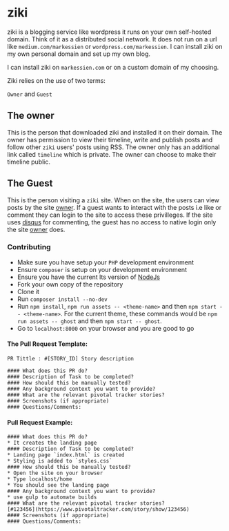 # ziki

ziki is a blogging service like wordpress it runs on your own self-hosted domain. Think of it as a distributed social network.
It does not run on a url like `medium.com/markessien` or `wordpress.com/markessien`. I can install ziki on my own personal domain and set up my own blog.

I can install ziki on `markessien.com` or on a custom domain of my choosing.

Ziki relies on the use of two terms:

`Owner` and `Guest`

## The owner

This is the person that downloaded ziki and installed it on their domain. The owner has permission to view their timeline, write and publish posts and follow other `ziki` users' posts using RSS. The owner only has an additional link called `timeline` which is private. The owner can choose to make their timeline public.

## The Guest

This is the person visiting a `ziki` site. When on the site, the users can view posts by the site [owner](##The-owner). If a guest wants to interact with the posts i.e like or comment they can login to the site to access these privilleges. If the site uses [disqus](https://disqus.com/) for commenting, the guest has no access to native login only the site [owner](##The-owner) does.

### Contributing

- Make sure you have setup your `PHP` development environment
- Ensure `composer` is setup on your development environment
- Ensure you have the current lts version of [NodeJs](https://nodejs.org)
- Fork your own copy of the repository
- Clone it
- Run `composer install --no-dev`
- Run `npm install`, `npm run assets -- <theme-name>` and then `npm start -- <theme-name>`.
  For the current theme, these commands would be `npm run assets -- ghost` and then `npm start -- ghost`.
- Go to `localhost:8000` on your browser and you are good to go

#### The Pull Request Template:

```
PR Tittle : #[STORY_ID] Story description

#### What does this PR do?
#### Description of Task to be completed?
#### How should this be manually tested?
#### Any background context you want to provide?
#### What are the relevant pivotal tracker stories?
#### Screenshots (if appropriate)
#### Questions/Comments:
```

#### Pull Request Example:

```
#### What does this PR do?
* It creates the landing page
#### Description of Task to be completed?
* Landing page `index.html` is created
* Styling is added to `styles.css`
#### How should this be manually tested?
* Open the site on your browser
* Type localhost/home
* You should see the landing page
#### Any background context you want to provide?
* use gulp to automate builds
#### What are the relevant pivotal tracker stories?
[#123456](https://www.pivotaltracker.com/story/show/123456)
#### Screenshots (if appropriate)
#### Questions/Comments:
```
